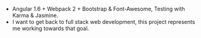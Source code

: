 * Angular 1.6 + Webpack 2 + Bootstrap & Font-Awesome, Testing with Karma & Jasmine.
* I want to get back to full stack web development, this project represents me working towards that goal.

